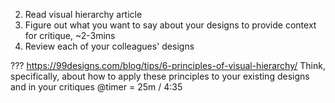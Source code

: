 2. Read visual hierarchy article
3. Figure out what you want to say about your designs to provide context for critique, ~2-3mins
4. Review each of your colleagues' designs


???
https://99designs.com/blog/tips/6-principles-of-visual-hierarchy/
Think, specifically, about how to apply these principles to your existing designs and in your critiques
@timer = 25m / 4:35



